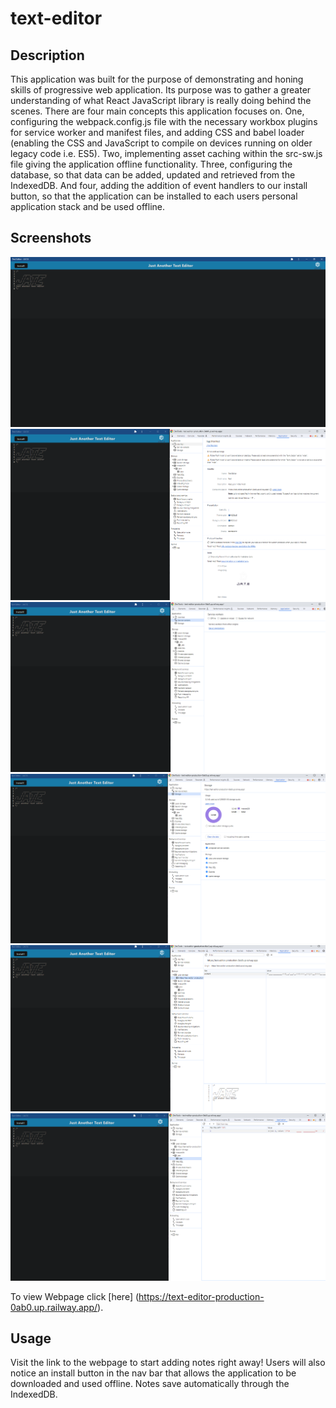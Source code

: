 # text-editor

## Description
This application was built for the purpose of demonstrating and honing skills of progressive web application. Its purpose was to gather a greater understanding of what React JavaScript library is really doing behind the scenes. There are four main concepts this application focuses on. One, configuring the webpack.config.js file with the necessary workbox plugins for service worker and manifest files, and adding CSS and babel loader (enabling the CSS and JavaScript to compile on devices running on older legacy code i.e. ES5). Two, implementing asset caching within the src-sw.js file giving the application offline functionality. Three, configuring the database, so that data can be added, updated and retrieved from the IndexedDB. And four, adding the addition of event handlers to our install button, so that the application can be installed to each users personal application stack and be used offline.

## Screenshots

![Screenshot1](./Assets/Text-Editor.PNG)
![Screenshot2](./Assets/Text-Editor-Manifest.PNG)
![Screenshot3](./Assets/Text-Editor-Service-Workers.PNG)
![Screenshot4](./Assets/Text-Editor-Storage.PNG)
![Screenshot5](./Assets/Text-Editor-Local-Storage.PNG)
![Screenshot6](./Assets/Text-Editor-Jate.PNG)

To view Webpage click [here] (https://text-editor-production-0ab0.up.railway.app/).

## Usage

Visit the link to the webpage to start adding notes right away!  Users will also notice an install button in the nav bar that allows the application to be downloaded and used offline.  Notes save automatically through the IndexedDB.
